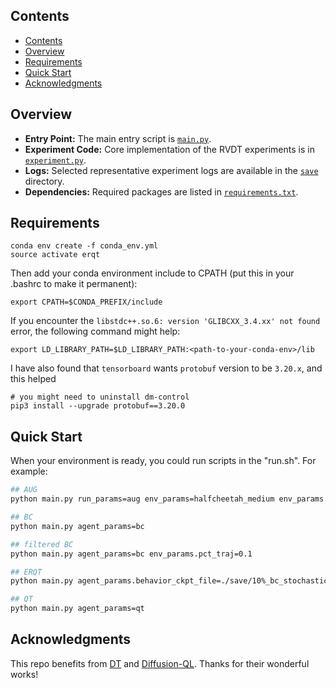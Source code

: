 ## Contents

- [Contents](#contents)
- [Overview](#overview)
- [Requirements](#requirements)
- [Quick Start](#quick-start)
- [Acknowledgments](#acknowledgments)


## Overview
- **Entry Point:** The main entry script is [`main.py`](./main.py).
- **Experiment Code:** Core implementation of the RVDT experiments is in [`experiment.py`](./experiment.py).
- **Logs:** Selected representative experiment logs are available in the [`save`](./save) directory.
- **Dependencies:** Required packages are listed in [`requirements.txt`](./requirements.txt).

## Requirements
```console
conda env create -f conda_env.yml
source activate erqt
```

Then add your conda environment include to CPATH (put this in your .bashrc to make it permanent):

```console
export CPATH=$CONDA_PREFIX/include
```

If you encounter the `libstdc++.so.6: version 'GLIBCXX_3.4.xx' not found` error, the following command might help:

```console
export LD_LIBRARY_PATH=$LD_LIBRARY_PATH:<path-to-your-conda-env>/lib
```

I have also found that `tensorboard` wants `protobuf` version to be `3.20.x`, and this helped

```console
# you might need to uninstall dm-control
pip3 install --upgrade protobuf==3.20.0
```

## Quick Start

When your environment is ready, you could run scripts in the "run.sh". For example:

``` Bash
## AUG
python main.py run_params=aug env_params=halfcheetah_medium env_params.pct_traj=0.1

## BC
python main.py agent_params=bc 

## filtered BC
python main.py agent_params=bc env_params.pct_traj=0.1

## ERQT
python main.py agent_params.behavior_ckpt_file=./save/10%_bc_stochastic-halfcheetah-medium-replay-123-250324-112957/epoch_15.pth env_params.use_aug=true env_params.pct_traj=0.1 

## QT
python main.py agent_params=qt
```

## Acknowledgments

This repo benefits from [DT](https://github.com/kzl/decision-transformer) and [Diffusion-QL](https://github.com/Zhendong-Wang/Diffusion-Policies-for-Offline-RL). Thanks for their wonderful works!

